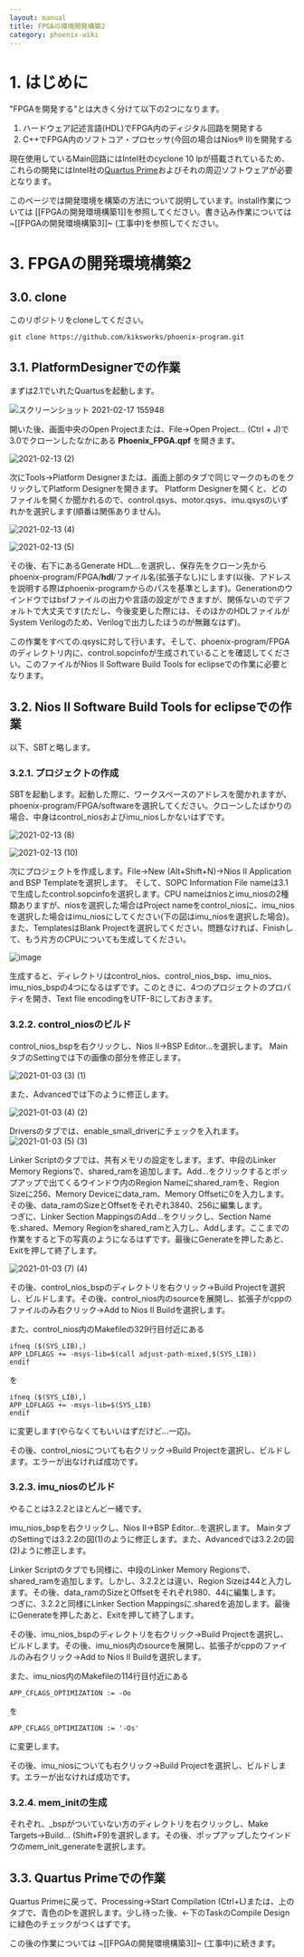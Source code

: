 ```yaml
---
layout: manual
title: FPGAの環境開発構築2
category: phoenix-wiki
---
```

# 1. はじめに
"FPGAを開発する"とは大きく分けて以下の2つになります。
 1. ハードウェア記述言語(HDL)でFPGA内のディジタル回路を開発する
 2. C++でFPGA内のソフトコア・プロセッサ(今回の場合はNios® Ⅱ)を開発する

現在使用しているMain回路にはIntel社のcyclone 10 lpが搭載されているため、これらの開発にはIntel社の[Quartus Prime](https://fpgasoftware.intel.com/?edition=lite)およびそれの周辺ソフトウェアが必要となります。

このページでは開発環境を構築の方法について説明しています。install作業については [[FPGAの開発環境構築1]]を参照してください。書き込み作業については ~[[FPGAの開発環境構築3]]~ (工事中)を参照してください。

# 3. FPGAの開発環境構築2
## 3.0. clone
このリポジトリをcloneしてください。
```
git clone https://github.com/kiksworks/phoenix-program.git
```

## 3.1. PlatformDesignerでの作業
まずは2.1でいれたQuartusを起動します。

![スクリーンショット 2021-02-17 155948](https://user-images.githubusercontent.com/51772315/108167621-4b940b00-7139-11eb-9f4a-2a647abebf30.jpg)

開いた後、画面中央のOpen Projectまたは、File→Open Project... (Ctrl + J)で3.0でクローンしたなかにある **Phoenix_FPGA.qpf** を開きます。

![2021-02-13 (2)](https://user-images.githubusercontent.com/51772315/108167677-623a6200-7139-11eb-9d1f-b74f60b1f838.png)

次にTools→Platform Designerまたは、画面上部のタブで同じマークのものをクリックしてPlatform Designerを開きます。
Platform Designerを開くと、どのファイルを開くか聞かれるので、control.qsys、motor.qsys、imu.qsysのいずれかを選択します(順番は関係ありません)。

![2021-02-13 (4)](https://user-images.githubusercontent.com/51772315/108167760-8ac25c00-7139-11eb-9bed-832c6986b87d.png)

![2021-02-13 (5)](https://user-images.githubusercontent.com/51772315/108167979-e2f95e00-7139-11eb-8cd5-695fc5d715d2.png)

その後、右下にあるGenerate HDL...を選択し、保存先をクローン先からphoenix-program/FPGA/**hdl**/ファイル名(拡張子なし)にします(以後、アドレスを説明する際はphoenix-programからのパスを基準とします)。Generationのウインドウではbsfファイルの出力や言語の設定ができますが、関係ないのでデフォルトで大丈夫です(ただし、今後変更した際には、そのほかのHDLファイルがSystem Verilogのため、Verilogで出力したほうのが無難なはず)。

この作業をすべての.qsysに対して行います。そして、phoenix-program/FPGAのディレクトリ内に、control.sopcinfoが生成されていることを確認してください。このファイルがNios II Software Build Tools for eclipseでの作業に必要となります。

## 3.2. Nios II Software Build Tools for eclipseでの作業
以下、SBTと略します。
### 3.2.1. プロジェクトの作成
SBTを起動します。起動した際に、ワークスペースのアドレスを聞かれますが、phoenix-program/FPGA/softwareを選択してください。クローンしたばかりの場合、中身はcontrol_niosおよびimu_niosしかないはずです。

![2021-02-13 (8)](https://user-images.githubusercontent.com/51772315/108169292-dc6be600-713b-11eb-9340-5aa70e463571.png)

![2021-02-13 (10)](https://user-images.githubusercontent.com/51772315/108169471-1b9a3700-713c-11eb-867a-f7fc77499820.png)

次にプロジェクトを作成します。File→New (Alt+Shift+N)→Nios II Application and BSP Templateを選択します。
そして、SOPC Information File nameは3.1で生成したcontrol.sopcinfoを選択します。CPU nameはniosとimu_niosの2種類ありますが、niosを選択した場合はProject nameをcontrol_niosに、imu_niosを選択した場合はimu_niosにしてください(下の図はimu_niosを選択した場合)。また、TemplatesはBlank Projectを選択してください。問題なければ、Finishして、もう片方のCPUについても生成してください。

![image](https://user-images.githubusercontent.com/51772315/108169860-a418d780-713c-11eb-85fe-017489bbf3b9.png)

生成すると、ディレクトリはcontrol_nios、control_nios_bsp、imu_nios、imu_nios_bspの4つになるはずです。このときに、4つのプロジェクトのプロパティを開き、Text file encodingをUTF-8にしておきます。

### 3.2.2. control_niosのビルド
control_nios_bspを右クリックし、Nios II→BSP Editor...を選択します。
MainタブのSettingでは下の画像の部分を修正します。

![2021-01-03 (3)](https://user-images.githubusercontent.com/51772315/108171354-c01d7880-713e-11eb-87a6-96ac1fa96f0f.png)
(1)

また、Advancedでは下のように修正します。

![2021-01-03 (4)](https://user-images.githubusercontent.com/51772315/108171469-e5aa8200-713e-11eb-815d-afcb855cc33c.png)
(2)

Driversのタブでは、enable_small_driverにチェックを入れます。
![2021-01-03 (5)](https://user-images.githubusercontent.com/51772315/108171534-01158d00-713f-11eb-833f-c616b2b27922.png)
(3)

Linker Scriptのタブでは、共有メモリの設定をします。まず、中段のLinker Memory Regionsで、shared_ramを追加します。Add...をクリックするとポップアップで出てくるウインドウ内のRegion Nameにshared_ramを、Region Sizeに256、Memory Deviceにdata_ram、Memory Offsetに0を入力します。その後、data_ramのSizeとOffsetをそれぞれ3840、256に編集します。
<br>
つぎに、Linker Section MappingsのAdd...をクリックし、Section Nameを.shared、Memory Regionをshared_ramと入力し、Addします。ここまでの作業をすると下の写真のようになるはずです。最後にGenerateを押したあと、Exitを押して終了します。

![2021-01-03 (7)](https://user-images.githubusercontent.com/51772315/108171612-1d192e80-713f-11eb-91b2-0b4f32951429.png)
(4)

その後、control_nios_bspのディレクトリを右クリック→Build Projectを選択し、ビルドします。その後、control_nios内のsourceを展開し、拡張子がcppのファイルのみ右クリック→Add to Nios II Buildを選択します。

また、control_nios内のMakefileの329行目付近にある
```
ifneq ($(SYS_LIB),)
APP_LDFLAGS += -msys-lib=$(call adjust-path-mixed,$(SYS_LIB))
endif
```
を
```
ifneq ($(SYS_LIB),)
APP_LDFLAGS += -msys-lib=$(SYS_LIB)
endif
```
に変更します(やらなくてもいいはずだけど...一応)。

その後、control_niosについても右クリック→Build Projectを選択し、ビルドします。エラーが出なければ成功です。
### 3.2.3. imu_niosのビルド
やることは3.2.2とほとんど一緒です。

imu_nios_bspを右クリックし、Nios II→BSP Editor...を選択します。
MainタブのSettingでは3.2.2の図(1)のように修正します。また、Advancedでは3.2.2の図(2)ように修正します。

Linker Scriptのタブでも同様に、中段のLinker Memory Regionsで、shared_ramを追加します。しかし、3.2.2とは違い、Region Sizeは44と入力します。その後、data_ramのSizeとOffsetをそれぞれ980、44に編集します。
<br>
つぎに、3.2.2と同様にLinker Section Mappingsに.sharedを追加します。最後にGenerateを押したあと、Exitを押して終了します。

その後、imu_nios_bspのディレクトリを右クリック→Build Projectを選択し、ビルドします。その後、imu_nios内のsourceを展開し、拡張子がcppのファイルのみ右クリック→Add to Nios II Buildを選択します。

また、imu_nios内のMakefileの114行目付近にある
```
APP_CFLAGS_OPTIMIZATION := -Oo
```
を
```
APP_CFLAGS_OPTIMIZATION := '-Os'
```
に変更します。

その後、imu_niosについても右クリック→Build Projectを選択し、ビルドします。エラーが出なければ成功です。
### 3.2.4. mem_initの生成
それぞれ、_bspがついていない方のディレクトリを右クリックし、Make Targets→Build... (Shift+F9)を選択します。その後、ポップアップしたウインドウのmem_init_generateを選択します。

## 3.3. Quartus Primeでの作業
Quartus Primeに戻って、Processing→Start Compilation (Ctrl+L)または、上のタブで、青色の▷を選択します。少し待った後、←下のTaskのCompile Designに緑色のチェックがつくはずです。


この後の作業については ~[[FPGAの開発環境構築3]]~ (工事中)に続きます。